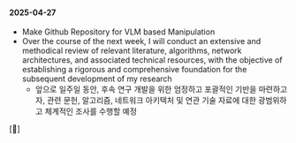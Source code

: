 #### 2025-04-27
- Make Github Repository for VLM based Manipulation
- Over the course of the next week, I will conduct an extensive and methodical review of relevant literature, algorithms, network architectures, and associated technical resources, with the objective of establishing a rigorous and comprehensive foundation for the subsequent development of my research
    - 앞으로 일주일 동안, 후속 연구 개발을 위한 엄정하고 포괄적인 기반을 마련하고자, 관련 문헌, 알고리즘, 네트워크 아키텍처 및 연관 기술 자료에 대한 광범위하고 체계적인 조사를 수행할 예정


[🔗]